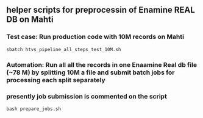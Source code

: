 ## helper scripts for preprocessin of Enamine REAL DB on Mahti
### Test case: Run production code with 10M records on Mahti

```
sbatch htvs_pipeline_all_steps_test_10M.sh

```

### Automation: Run all all the records in one Enaamine Real db file (~78 M) by splitting 10M a file and submit batch jobs for processing each split separately
### presently job submission is commented on the script
```
bash prepare_jobs.sh

```
